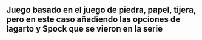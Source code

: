 ## Juego basado en el juego de piedra, papel, tijera, pero en este caso añadiendo las opciones de lagarto y Spock que se vieron en la serie
